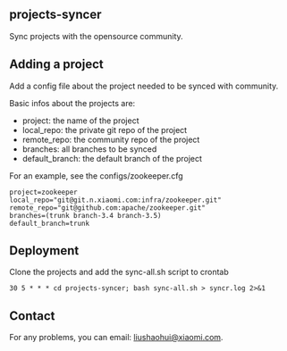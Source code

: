 ## projects-syncer
Sync projects with the opensource community.

## Adding a project
Add a config file about the project needed to be synced with community.

Basic infos about the projects are:
- project: the name of the project
- local_repo: the private git repo of the project
- remote_repo: the community repo of the project
- branches: all branches to be synced
- default_branch: the default branch of the project 

For an example, see the configs/zookeeper.cfg
```
project=zookeeper
local_repo="git@git.n.xiaomi.com:infra/zookeeper.git"
remote_repo="git@github.com:apache/zookeeper.git"
branches=(trunk branch-3.4 branch-3.5)
default_branch=trunk
```

## Deployment
Clone the projects and add the sync-all.sh script to crontab

```
30 5 * * * cd projects-syncer; bash sync-all.sh > syncr.log 2>&1
```

## Contact
For any problems, you can email: liushaohui@xiaomi.com.
